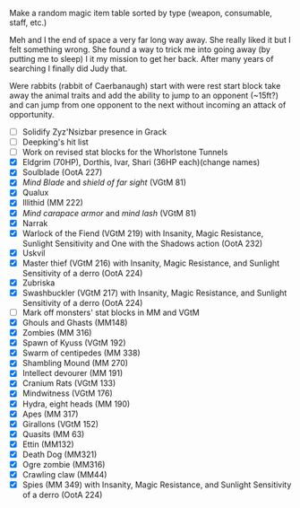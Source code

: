Make a random magic item table sorted by type (weapon, consumable, staff, etc.)
 
Meh and I the end of space a very far long way away. She really liked it but I felt something wrong. She found a way to trick me into going away (by putting me to sleep) I it my mission to get her back. After many years of searching I finally did Judy that.
 
Were rabbits (rabbit of Caerbanaugh) start with were rest start block take away the animal traits and add the ability to jump to an opponent (~15ft?) and can jump from one opponent to the next without incoming an attack of opportunity.
 
- [ ] Solidify Zyz'Nsizbar presence in Grack  
- [ ] Deepking's hit list  
- [ ] Work on revised stat blocks for the Whorlstone Tunnels  
- [x] Eldgrim (70HP), Dorthis, Ivar, Shari (36HP each)(change names)  
- [x] Soulblade (OotA 227)  
- [x] _Mind Blade_ and _shield of far sight_ (VGtM 81)  
- [x] Qualux  
- [x] Illithid (MM 222)  
- [x] _Mind carapace armor_ and _mind lash_ (VGtM 81)  
- [x] Narrak  
- [x] Warlock of the Fiend (VGtM 219) with Insanity, Magic Resistance, Sunlight Sensitivity and One with the Shadows action (OotA 232)  
- [x] Uskvil  
- [x] Master thief (VGtM 216) with Insanity, Magic Resistance, and Sunlight Sensitivity of a derro (OotA 224)  
- [x] Zubriska  
- [x] Swashbuckler (VGtM 217) with Insanity, Magic Resistance, and Sunlight Sensitivity of a derro (OotA 224)  
- [ ] Mark off monsters' stat blocks in MM and VGtM  
- [x] Ghouls and Ghasts (MM148)  
- [x] Zombies (MM 316)  
- [x] Spawn of Kyuss (VGtM 192)  
- [x] Swarm of centipedes (MM 338)  
- [x] Shambling Mound (MM 270)  
- [x] Intellect devourer (MM 191)  
- [x] Cranium Rats (VGtM 133)  
- [x] Mindwitness (VGtM 176)  
- [x] Hydra, eight heads (MM 190)  
- [x] Apes (MM 317)  
- [x] Girallons (VGtM 152)  
- [x] Quasits (MM 63)  
- [x] Ettin (MM132)  
- [x] Death Dog (MM321)  
- [x] Ogre zombie (MM316)  
- [x] Crawling claw (MM44)  
- [x] Spies (MM 349) with Insanity, Magic Resistance, and Sunlight Sensitivity of a derro (OotA 224)